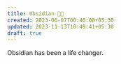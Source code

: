 ```yaml
---
title: Obsidian 🤘🏼
created: 2023-06-07T00:46:08+05:30
updated: 2023-11-13T10:49:41+05:30
draft: true
---
```


Obsidian has been a life changer. 

